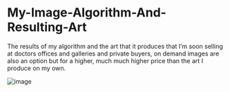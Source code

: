 # My-Image-Algorithm-And-Resulting-Art
The results of my algorithm and the art that it produces that I’m soon selling at doctors offices and galleries and private buyers, on demand images are also an option but for a higher, much much higher price than the art I produce on my own. 

![image](https://github.com/user-attachments/assets/510e36c5-12d5-4cd7-8e15-519a973441e9)
